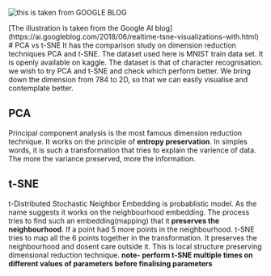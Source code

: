 ![this is taken from GOOGLE BLOG](tSNE.gif?style=centerme)
<p align="center">
  <![this is taken from GOOGLE BLOG](tSNE.gif?style=centerme)>
</p>
[The illustration is taken from the Google AI blog](https://ai.googleblog.com/2018/06/realtime-tsne-visualizations-with.html)
# PCA vs t-SNE
It has the comparison study on dimension reduction techniques PCA and t-SNE.
The dataset used here is MNIST train data set. It is openly available on kaggle. The dataset is that of character recognisation. 
we wish to try PCA and t-SNE and check which perform better. We bring down the dimension from 784 to 2D, so that we can easily visualise and contemplate better.

## PCA 
Principal component analysis is the most famous dimension reduction technique. It works on the principle of **entropy preservation**. In simples words, it is such a transformation that tries to explain the varience of data. The more the variance preserved, more the information. 

## t-SNE
t-Distributed Stochastic Neighbor Embedding is probablistic model. As the name suggests it works on the neighbourhood embedding. The process tries to find such an embedding(mapping) that it **preserves the neighbourhood**. If a point had 5 more points in the neighbourhood. t-SNE tries to map all the 6 points together in the transformation. It preserves the neighbourhood and dosent care outside it. This is local structure preserving dimensional reduction technique.
**note- perform t-SNE multiple times on different values of parameters before finalising parameters**
